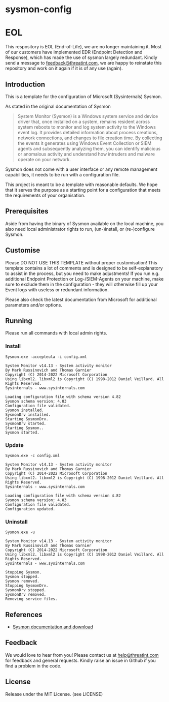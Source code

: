 # sysmon-config

# EOL
This respository is EOL (End-of-Life), we are no longer maintaining it. Most of our customers have implemented EDR (Endpoint Detection and Response), which has made the use of sysmon largely redundant.
Kindly send a message to [feedback@threatint.com](mailto:feedback@threatint.com), we are happy to reinstate this repository and work on it again if it is of any use (again).

## Introduction 
This is a template for the configuration of Microsoft (Sysinternals) Sysmon.

As stated in the original documentation of Sysmon
> System Monitor (Sysmon) is a Windows system service and device driver that, once installed on a system, remains resident across system reboots to monitor and log system activity to the Windows event log. It provides detailed information about process creations, network connections, and changes to file creation time. By collecting the events it generates using Windows Event Collection or SIEM agents and subsequently analyzing them, you can identify malicious or anomalous activity and understand how intruders and malware operate on your network.

Sysmon does not come with a user interface or any remote management capabilities, it needs to be run with a configuration file.

This project is meant to be a template with reasonable defaults. We hope that it serves the purpose as a starting point for a configuration that meets the requirements of your organisation. 

## Prerequisites
Aside from having the binary of Sysmon available on the local machine, you also need local administrator rights to run, (un-)install, or (re-)configure Sysmon.

## Customise
Please DO NOT USE THIS TEMPLATE without proper customisation! This template contains a lot of comments and is designed to be self-explanatory to assist in the process, but you need to make adjustments! If you run e.g. additional Endpoint Protection or Log-/SIEM-Agents on your machine, make sure to exclude them in the configuration - they will otherwise fill up your Event logs with useless or redundant information.

Please also check the latest documentation from Microsoft for additional parameters and/or options. 

## Running
Please run all commands with local admin rights. 

### Install
```
Sysmon.exe -accepteula -i config.xml
```

```
System Monitor v14.13 - System activity monitor
By Mark Russinovich and Thomas Garnier
Copyright (C) 2014-2022 Microsoft Corporation
Using libxml2. libxml2 is Copyright (C) 1998-2012 Daniel Veillard. All Rights Reserved.
Sysinternals - www.sysinternals.com

Loading configuration file with schema version 4.82
Sysmon schema version: 4.83
Configuration file validated.
Sysmon installed.
SysmonDrv installed.
Starting SysmonDrv.
SysmonDrv started.
Starting Sysmon..
Sysmon started.
```

### Update
```
Sysmon.exe -c config.xml
```

```
System Monitor v14.13 - System activity monitor
By Mark Russinovich and Thomas Garnier
Copyright (C) 2014-2022 Microsoft Corporation
Using libxml2. libxml2 is Copyright (C) 1998-2012 Daniel Veillard. All Rights Reserved.
Sysinternals - www.sysinternals.com

Loading configuration file with schema version 4.82
Sysmon schema version: 4.83
Configuration file validated.
Configuration updated.
```

### Uninstall
```
Sysmon.exe -u
```

```
System Monitor v14.13 - System activity monitor
By Mark Russinovich and Thomas Garnier
Copyright (C) 2014-2022 Microsoft Corporation
Using libxml2. libxml2 is Copyright (C) 1998-2012 Daniel Veillard. All Rights Reserved.
Sysinternals - www.sysinternals.com

Stopping Sysmon.
Sysmon stopped.
Sysmon removed.
Stopping SysmonDrv.
SysmonDrv stopped.
SysmonDrv removed.
Removing service files.
```

## References
- [Sysmon documentation and download](https://docs.microsoft.com/en-us/sysinternals/downloads/sysmon)

## Feedback
We would love to hear from you! Please contact us at [help@threatint.com](mailto:help@threatint.com) for feedback and general requests.
Kindly raise an issue in Github if you find a problem in the code.

## License
Release under the MIT License. (see LICENSE)
